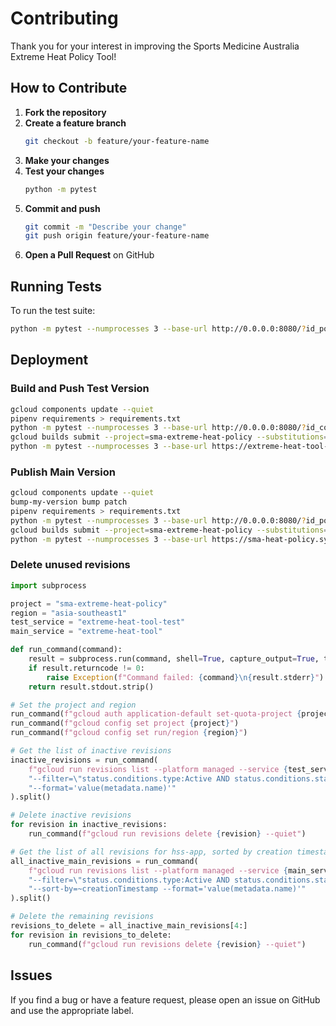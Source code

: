 # Contributing

Thank you for your interest in improving the Sports Medicine Australia Extreme Heat Policy Tool!

## How to Contribute

1. **Fork the repository**
2. **Create a feature branch**
    ```bash
    git checkout -b feature/your-feature-name
    ```
3. **Make your changes**
4. **Test your changes**
    ```bash
    python -m pytest
    ```
5. **Commit and push**
    ```bash
    git commit -m "Describe your change"
    git push origin feature/your-feature-name
    ```
6. **Open a Pull Request** on GitHub

## Running Tests

To run the test suite:
```bash
python -m pytest --numprocesses 3 --base-url http://0.0.0.0:8080/?id_postcode=Camperdown_NSW_2050&id_sport=soccer
```

## Deployment

### Build and Push Test Version

```bash
gcloud components update --quiet
pipenv requirements > requirements.txt
python -m pytest --numprocesses 3 --base-url http://0.0.0.0:8080/?id_country=AU&id_postcode=Camperdown_NSW_2050&id_sport=soccer
gcloud builds submit --project=sma-extreme-heat-policy --substitutions=_REPO_NAME="extreme-heat-tool-test",_PROJ_NAME="sma-extreme-heat-policy",_IMG_NAME="test"
python -m pytest --numprocesses 3 --base-url https://extreme-heat-tool-test-987661761927.asia-southeast1.run.app/?id_postcode=Camperdown_NSW_2050&id_sport=soccer
```

### Publish Main Version

```bash
gcloud components update --quiet
bump-my-version bump patch
pipenv requirements > requirements.txt
python -m pytest --numprocesses 3 --base-url http://0.0.0.0:8080/?id_postcode=Camperdown_NSW_2050&id_sport=soccer
gcloud builds submit --project=sma-extreme-heat-policy --substitutions=_REPO_NAME="extreme-heat-tool",_PROJ_NAME="sma-extreme-heat-policy",_IMG_NAME="main"
python -m pytest --numprocesses 3 --base-url https://sma-heat-policy.sydney.edu.au/
```

### Delete unused revisions

```python
import subprocess

project = "sma-extreme-heat-policy"
region = "asia-southeast1"
test_service = "extreme-heat-tool-test"
main_service = "extreme-heat-tool"

def run_command(command):
    result = subprocess.run(command, shell=True, capture_output=True, text=True)
    if result.returncode != 0:
        raise Exception(f"Command failed: {command}\n{result.stderr}")
    return result.stdout.strip()

# Set the project and region
run_command(f"gcloud auth application-default set-quota-project {project}")
run_command(f"gcloud config set project {project}")
run_command(f"gcloud config set run/region {region}")

# Get the list of inactive revisions
inactive_revisions = run_command(
    f"gcloud run revisions list --platform managed --service {test_service} "
    "--filter=\"status.conditions.type:Active AND status.conditions.status:'False'\" "
    "--format='value(metadata.name)'"
).split()

# Delete inactive revisions
for revision in inactive_revisions:
    run_command(f"gcloud run revisions delete {revision} --quiet")

# Get the list of all revisions for hss-app, sorted by creation timestamp
all_inactive_main_revisions = run_command(
    f"gcloud run revisions list --platform managed --service {main_service} "
    "--filter=\"status.conditions.type:Active AND status.conditions.status:'False'\" "
    "--sort-by=~creationTimestamp --format='value(metadata.name)'"
).split()

# Delete the remaining revisions
revisions_to_delete = all_inactive_main_revisions[4:]
for revision in revisions_to_delete:
    run_command(f"gcloud run revisions delete {revision} --quiet")
```

## Issues

If you find a bug or have a feature request, please open an issue on GitHub and use the appropriate label.




